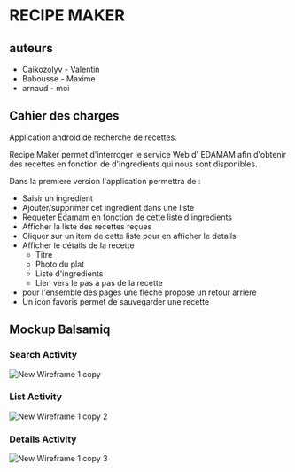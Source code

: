# RECIPE MAKER

## auteurs
 + Caikozolyv  - Valentin
 + Babousse - Maxime
 + arnaud - moi

## Cahier des charges

Application android de recherche de recettes.

Recipe Maker permet d'interroger le service Web d' EDAMAM afin d'obtenir des recettes en fonction
de d'ingredients qui nous sont disponibles.

Dans la premiere version l'application permettra de :

- Saisir un ingredient
- Ajouter/supprimer cet ingredient dans une liste
- Requeter Edamam en fonction de cette liste d'ingredients
- Afficher la liste des recettes reçues
- Cliquer sur un item de cette liste pour en afficher le details
- Afficher le détails de la recette
  - Titre
  - Photo du plat
  - Liste d'ingredients
  - Lien vers le pas à pas de la recette
- pour l'ensemble des pages une fleche propose un retour arriere
- Un icon favoris permet de sauvegarder une recette

## Mockup Balsamiq
### Search Activity
![New Wireframe 1 copy](app/src/main/res/mipmap-hdpi/New%20Wireframe%201%20copy.png)
### List Activity
![New Wireframe 1 copy 2](app/src/main/res/mipmap-hdpi/New%20Wireframe%201%20copy%202.png)
### Details Activity
![New Wireframe 1 copy 3](app/src/main/res/mipmap-hdpi/New%20Wireframe%201%20copy%203.png)
